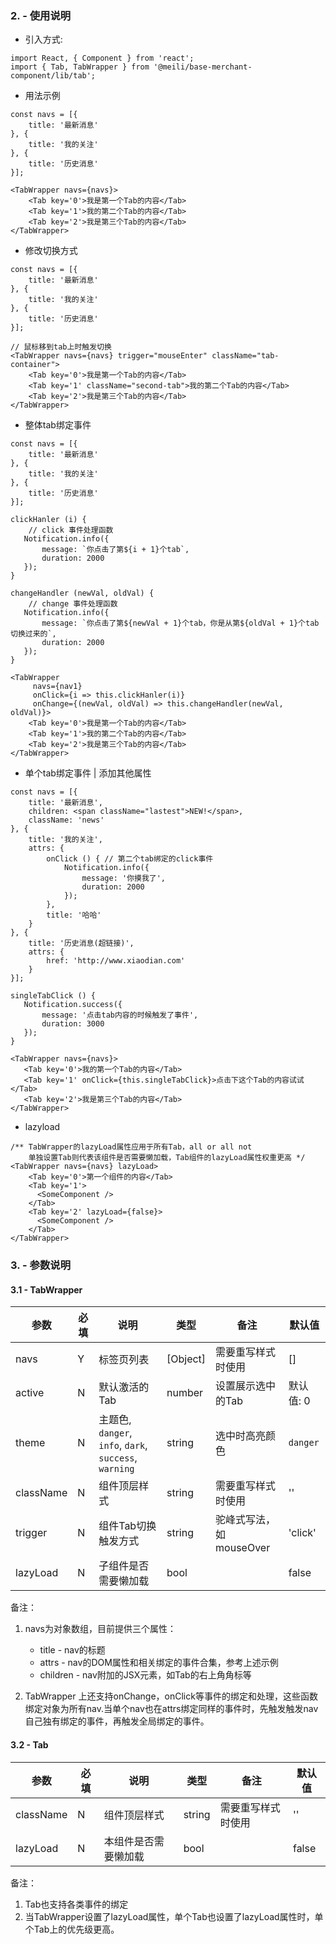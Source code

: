 ### 2. - 使用说明
* 引入方式:

```
import React, { Component } from 'react';
import { Tab, TabWrapper } from '@meili/base-merchant-component/lib/tab';
```

* 用法示例

```
const navs = [{
    title: '最新消息'
}, {
    title: '我的关注'
}, {
    title: '历史消息'
}];

<TabWrapper navs={navs}>
    <Tab key='0'>我是第一个Tab的内容</Tab>
    <Tab key='1'>我的第二个Tab的内容</Tab>
    <Tab key='2'>我是第三个Tab的内容</Tab>
</TabWrapper>
```

* 修改切换方式

```
const navs = [{
    title: '最新消息'
}, {
    title: '我的关注'
}, {
    title: '历史消息'
}];

// 鼠标移到tab上时触发切换
<TabWrapper navs={navs} trigger="mouseEnter" className="tab-container">
    <Tab key='0'>我是第一个Tab的内容</Tab>
    <Tab key='1' className="second-tab">我的第二个Tab的内容</Tab>
    <Tab key='2'>我是第三个Tab的内容</Tab>
</TabWrapper>
```

* 整体tab绑定事件

```
const navs = [{
    title: '最新消息'
}, {
    title: '我的关注'
}, {
    title: '历史消息'
}];

clickHanler (i) {
	// click 事件处理函数
   Notification.info({
       message: `你点击了第${i + 1}个tab`,
       duration: 2000
   });
}

changeHandler (newVal, oldVal) {
	// change 事件处理函数
   Notification.info({
       message: `你点击了第${newVal + 1}个tab，你是从第${oldVal + 1}个tab切换过来的`,
       duration: 2000
   });
}

<TabWrapper
	 navs={nav1}
	 onClick={i => this.clickHanler(i)}
	 onChange={(newVal, oldVal) => this.changeHandler(newVal, oldVal)}>
    <Tab key='0'>我是第一个Tab的内容</Tab>
    <Tab key='1'>我的第二个Tab的内容</Tab>
    <Tab key='2'>我是第三个Tab的内容</Tab>
</TabWrapper>
```

* 单个tab绑定事件 | 添加其他属性

```
const navs = [{
    title: '最新消息',
    children: <span className="lastest">NEW!</span>,
    className: 'news'
}, {
    title: '我的关注',
    attrs: {
        onClick () { // 第二个tab绑定的click事件
            Notification.info({
                message: '你摸我了',
                duration: 2000
            });
        },
        title: '哈哈'
    }
}, {
    title: '历史消息(超链接)',
    attrs: {
        href: 'http://www.xiaodian.com'
    }
}];

singleTabClick () {
   Notification.success({
       message: '点击tab内容的时候触发了事件',
       duration: 3000
   });
}

<TabWrapper navs={navs}>
   <Tab key='0'>我的第一个Tab的内容</Tab>
   <Tab key='1' onClick={this.singleTabClick}>点击下这个Tab的内容试试</Tab>
   <Tab key='2'>我是第三个Tab的内容</Tab>
</TabWrapper>
```

* lazyload

```
/** TabWrapper的lazyLoad属性应用于所有Tab，all or all not
	单独设置Tab则代表该组件是否需要懒加载，Tab组件的lazyLoad属性权重更高 */
<TabWrapper navs={navs} lazyLoad>
    <Tab key='0'>第一个组件的内容</Tab>
    <Tab key='1'>
   	  <SomeComponent />
    </Tab>
    <Tab key='2' lazyLoad={false}>
   	  <SomeComponent />
    </Tab>
</TabWrapper>
```

### 3. - 参数说明
#### 3.1 - TabWrapper
| 参数        |  必填        |说明           | 类型         |  备注       |   默认值      |
| ------------ |------------ | ------------- | ------------ | ------------  |------------  |
| navs |  Y  | 标签页列表  | [Object] | 需要重写样式时使用 | [] |
| active |  N  | 默认激活的Tab  | number | 设置展示选中的Tab | 默认值: 0 |
| theme |  N  | 主题色, `danger`, `info`, `dark`, `success`, `warning`  | string | 选中时高亮颜色 | `danger` |
| className |  N  | 组件顶层样式  | string | 需要重写样式时使用 | '' |
| trigger |  N  | 组件Tab切换触发方式  | string | 驼峰式写法，如mouseOver | 'click' |
| lazyLoad |  N  | 子组件是否需要懒加载  | bool |  | false |


备注：

1. navs为对象数组，目前提供三个属性：
	* title - nav的标题
	* attrs - nav的DOM属性和相关绑定的事件合集，参考上述示例
	* children - nav附加的JSX元素，如Tab的右上角角标等

2. TabWrapper 上还支持onChange，onClick等事件的绑定和处理，这些函数绑定对象为所有nav.当单个nav也在attrs绑定同样的事件时，先触发触发nav自己独有绑定的事件，再触发全局绑定的事件。

#### 3.2 - Tab
| 参数        |  必填        |说明           | 类型         |  备注       |   默认值      |
| ------------ |------------ | ------------- | ------------ | ------------  |------------  |
| className |  N  | 组件顶层样式  | string | 需要重写样式时使用 | '' |
| lazyLoad |  N  | 本组件是否需要懒加载  | bool |  | false |


备注：

1. Tab也支持各类事件的绑定
2. 当TabWrapper设置了lazyLoad属性，单个Tab也设置了lazyLoad属性时，单个Tab上的优先级更高。



